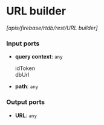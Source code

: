 # URL builder

_[apis/firebase/rtdb/rest/URL builder]_

### Input ports

* __query context__: ` any `


    idToken  
    dbUrl  


* __path__: ` any `

### Output ports

* __URL__: ` any `

